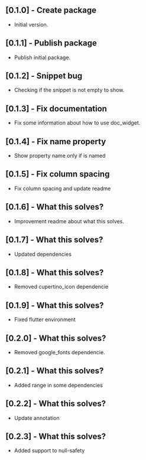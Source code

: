 ## [0.1.0] - Create package

- Initial version.

## [0.1.1] - Publish package

- Publish initial package.

## [0.1.2] - Snippet bug

- Checking if the snippet is not empty to show.

## [0.1.3] - Fix documentation

- Fix some information about how to use doc_widget.

## [0.1.4] - Fix name property

- Show property name only if is named

## [0.1.5] - Fix column spacing

- Fix column spacing and update readme

## [0.1.6] - What this solves?

- Improvement readme about what this solves.

## [0.1.7] - What this solves?

- Updated dependencies

## [0.1.8] - What this solves?

- Removed cupertino_icon dependencie

## [0.1.9] - What this solves?

- Fixed flutter environment

## [0.2.0] - What this solves?

- Removed google_fonts dependencie.

## [0.2.1] - What this solves?

- Added range in some dependencies

## [0.2.2] - What this solves?

- Update annotation

## [0.2.3] - What this solves?

- Added support to null-safety

